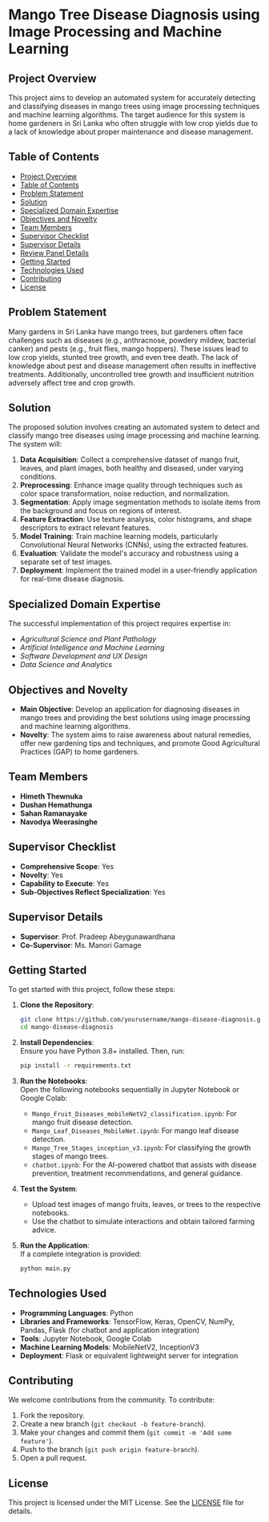 # Mango Tree Disease Diagnosis using Image Processing and Machine Learning

## Project Overview

This project aims to develop an automated system for accurately detecting and classifying diseases in mango trees using image processing techniques and machine learning algorithms. The target audience for this system is home gardeners in Sri Lanka who often struggle with low crop yields due to a lack of knowledge about proper maintenance and disease management.

## Table of Contents

- [Project Overview](#project-overview)
- [Table of Contents](#table-of-contents)
- [Problem Statement](#problem-statement)
- [Solution](#solution)
- [Specialized Domain Expertise](#specialized-domain-expertise)
- [Objectives and Novelty](#objectives-and-novelty)
- [Team Members](#team-members)
- [Supervisor Checklist](#supervisor-checklist)
- [Supervisor Details](#supervisor-details)
- [Review Panel Details](#review-panel-details)
- [Getting Started](#getting-started)
- [Technologies Used](#technologies-used)
- [Contributing](#contributing)
- [License](#license)

## Problem Statement

Many gardens in Sri Lanka have mango trees, but gardeners often face challenges such as diseases (e.g., anthracnose, powdery mildew, bacterial canker) and pests (e.g., fruit flies, mango hoppers). These issues lead to low crop yields, stunted tree growth, and even tree death. The lack of knowledge about pest and disease management often results in ineffective treatments. Additionally, uncontrolled tree growth and insufficient nutrition adversely affect tree and crop growth.

## Solution

The proposed solution involves creating an automated system to detect and classify mango tree diseases using image processing and machine learning. The system will:

1. **Data Acquisition**: Collect a comprehensive dataset of mango fruit, leaves, and plant images, both healthy and diseased, under varying conditions.
2. **Preprocessing**: Enhance image quality through techniques such as color space transformation, noise reduction, and normalization.
3. **Segmentation**: Apply image segmentation methods to isolate items from the background and focus on regions of interest.
4. **Feature Extraction**: Use texture analysis, color histograms, and shape descriptors to extract relevant features.
5. **Model Training**: Train machine learning models, particularly Convolutional Neural Networks (CNNs), using the extracted features.
6. **Evaluation**: Validate the model's accuracy and robustness using a separate set of test images.
7. **Deployment**: Implement the trained model in a user-friendly application for real-time disease diagnosis.

## Specialized Domain Expertise

The successful implementation of this project requires expertise in:

- *Agricultural Science and Plant Pathology*
- *Artificial Intelligence and Machine Learning*
- *Software Development and UX Design*
- *Data Science and Analytics*

## Objectives and Novelty

- **Main Objective**: Develop an application for diagnosing diseases in mango trees and providing the best solutions using image processing and machine learning algorithms.
- **Novelty**: The system aims to raise awareness about natural remedies, offer new gardening tips and techniques, and promote Good Agricultural Practices (GAP) to home gardeners.

## Team Members

- **Himeth Thewnuka**
- **Dushan Hemathunga**
- **Sahan Ramanayake**
- **Navodya Weerasinghe**

## Supervisor Checklist

- **Comprehensive Scope**: Yes
- **Novelty**: Yes
- **Capability to Execute**: Yes
- **Sub-Objectives Reflect Specialization**: Yes

## Supervisor Details

- **Supervisor**: Prof. Pradeep Abeygunawardhana
- **Co-Supervisor**: Ms. Manori Gamage

## Getting Started

To get started with this project, follow these steps:

1. **Clone the Repository**:  
   ```bash
   git clone https://github.com/yourusername/mango-disease-diagnosis.git
   cd mango-disease-diagnosis
   ```

2. **Install Dependencies**:  
   Ensure you have Python 3.8+ installed. Then, run:  
   ```bash
   pip install -r requirements.txt
   ```

3. **Run the Notebooks**:  
   Open the following notebooks sequentially in Jupyter Notebook or Google Colab:  
   - `Mango_Fruit_Diseases_mobileNetV2_classification.ipynb`: For mango fruit disease detection.  
   - `Mango_Leaf_Diseases_MobileNet.ipynb`: For mango leaf disease detection.  
   - `Mango_Tree_Stages_inception_v3.ipynb`: For classifying the growth stages of mango trees.  
   - `chatbot.ipynb`: For the AI-powered chatbot that assists with disease prevention, treatment recommendations, and general guidance.

4. **Test the System**:  
   - Upload test images of mango fruits, leaves, or trees to the respective notebooks.  
   - Use the chatbot to simulate interactions and obtain tailored farming advice.  

5. **Run the Application**:  
   If a complete integration is provided:  
   ```bash
   python main.py
   ```

## Technologies Used

- **Programming Languages**: Python  
- **Libraries and Frameworks**: TensorFlow, Keras, OpenCV, NumPy, Pandas, Flask (for chatbot and application integration)  
- **Tools**: Jupyter Notebook, Google Colab  
- **Machine Learning Models**: MobileNetV2, InceptionV3  
- **Deployment**: Flask or equivalent lightweight server for integration  

## Contributing

We welcome contributions from the community. To contribute:

1. Fork the repository.  
2. Create a new branch (`git checkout -b feature-branch`).  
3. Make your changes and commit them (`git commit -m 'Add some feature'`).  
4. Push to the branch (`git push origin feature-branch`).  
5. Open a pull request.  

## License

This project is licensed under the MIT License. See the [LICENSE](LICENSE) file for details.
